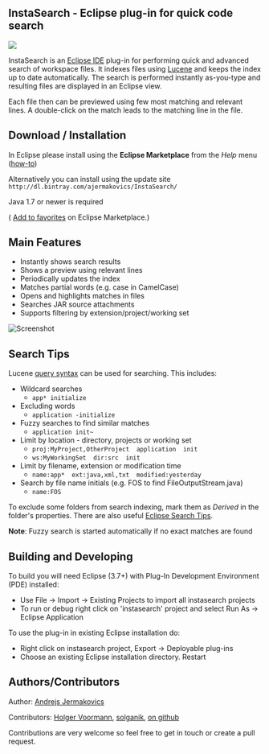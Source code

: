 InstaSearch - Eclipse plug-in for quick code search
--

<a href="http://marketplace.eclipse.org/marketplace-client-intro?mpc_install=1093" title="Drag and drop into a running Eclipse menu area to install InstaSearch">
  <img src="https://marketplace.eclipse.org/sites/all/modules/custom/marketplace/images/installbutton.png"/>
</a>

InstaSearch is an  [Eclipse IDE](http://eclipse.org) plug-in for performing quick and advanced search of workspace files. It indexes files using [Lucene](http://lucene.apache.org/core/) and keeps the index up to date automatically. The search is performed instantly as-you-type and resulting files are displayed in an Eclipse view.

Each file then can be previewed using few most matching and relevant lines. A double-click on the match leads to the matching line in the file.

Download / Installation
--
In Eclipse please install using the **Eclipse Marketplace** from the *Help* menu ([how-to](http://marketplace.eclipse.org/updatesite/help?url=http://dl.bintray.com/ajermakovics/InstaSearch/))

Alternatively you can install using the update site `http://dl.bintray.com/ajermakovics/InstaSearch/`

Java 1.7 or newer is required

( [Add to favorites](http://marketplace.eclipse.org/content/instasearch) on Eclipse Marketplace.)

Main Features
--
* Instantly shows search results
* Shows a preview using relevant lines
* Periodically updates the index
* Matches partial words (e.g. case in CamelCase)
* Opens and highlights matches in files
* Searches JAR source attachments
* Supports filtering by extension/project/working set

![Screenshot](http://code.inf.unibz.it/instasearch/downloads/images/instasearch_new.jpg) 

Search Tips
---
Lucene [query syntax](http://lucene.apache.org/core/old_versioned_docs/versions/3_0_0/queryparsersyntax.html) can be used for searching. This includes:

* Wildcard searches
  * `app* initialize`
* Excluding words
  * `application -initialize`
* Fuzzy searches to find similar matches
   * `application init~`
* Limit by location - directory, projects or working set
   * `proj:MyProject,OtherProject  application  init `
   * `ws:MyWorkingSet  dir:src  init `
* Limit by filename, extension or modification time
   * `name:app*  ext:java,xml,txt  modified:yesterday  `
* Search by file name initials (e.g. FOS to find FileOutputStream.java)
   * `name:FOS`

To exclude some folders from search indexing, mark them as *Derived* in the folder's properties.
There are also useful [Eclipse Search Tips](https://github.com/ajermakovics/eclipse-instasearch/wiki/Eclipse-search-tips).

**Note**: Fuzzy search is started automatically if no exact matches are found

Building and Developing
---
To build you will need Eclipse (3.7+) with Plug-In Development Environment (PDE) installed:
* Use File -> Import -> Existing Projects to import all instasearch projects
* To run or debug right click on 'instasearch' project and select Run As -> Eclipse Application

To use the plug-in in existing Eclipse installation do:
* Right click on instasearch project, Export -> Deployable plug-ins
* Choose an existing Eclipse installation directory. Restart

Authors/Contributors
---
Author:  [Andrejs Jermakovics](http://github.com/ajermakovics)

Contributors:  [Holger Voormann](http://eclipsehowl.wordpress.com/), [solganik](https://github.com/solganik), [on github](https://github.com/ajermakovics/eclipse-instasearch/graphs/contributors)

Contributions are very welcome so feel free to get in touch or create a pull request. 
